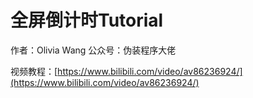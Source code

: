 # 全屏倒计时Tutorial

作者：Olivia Wang
公众号：伪装程序大佬

视频教程：[https://www.bilibili.com/video/av86236924/](https://www.bilibili.com/video/av86236924/)


